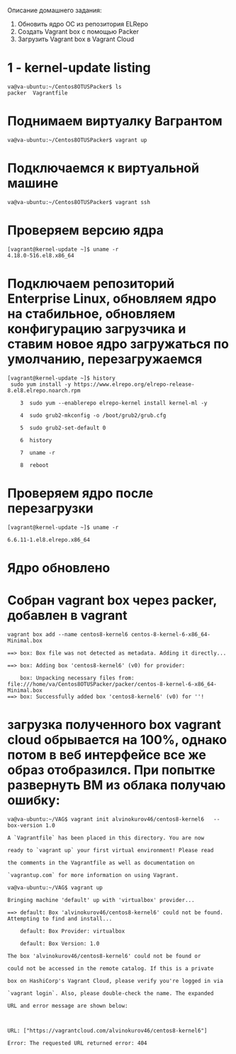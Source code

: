 Описание домашнего задания:
1) Обновить ядро ОС из репозитория ELRepo
2) Создать Vagrant box c помощью Packer
3) Загрузить Vagrant box в Vagrant Cloud


# 1 - kernel-update listing
```
va@va-ubuntu:~/Centos8OTUSPacker$ ls
packer  Vagrantfile
```
# Поднимаем виртуалку Вагрантом
```
va@va-ubuntu:~/Centos8OTUSPacker$ vagrant up
```
# Подключаемся к виртуальной машине
```
va@va-ubuntu:~/Centos8OTUSPacker$ vagrant ssh
```
# Проверяем версию ядра
```
[vagrant@kernel-update ~]$ uname -r
4.18.0-516.el8.x86_64
```
# Подключаем репозиторий Enterprise Linux, обновляем ядро на стабильное, обновляем конфигурацию загрузчика и ставим новое ядро загружаться по умолчанию, перезагружаемся
```
[vagrant@kernel-update ~]$ history
 sudo yum install -y https://www.elrepo.org/elrepo-release-8.el8.elrepo.noarch.rpm 

    3  sudo yum --enablerepo elrepo-kernel install kernel-ml -y

    4  sudo grub2-mkconfig -o /boot/grub2/grub.cfg

    5  sudo grub2-set-default 0

    6  history

    7  uname -r

    8  reboot
```
# Проверяем ядро после перезагрузки
```
[vagrant@kernel-update ~]$ uname -r

6.6.11-1.el8.elrepo.x86_64
```
# Ядро обновлено
# Собран vagrant box через packer, добавлен в vagrant
```
vagrant box add --name centos8-kernel6 centos-8-kernel-6-x86_64-Minimal.box 

==> box: Box file was not detected as metadata. Adding it directly...

==> box: Adding box 'centos8-kernel6' (v0) for provider: 

    box: Unpacking necessary files from: file:///home/va/Centos8OTUSPacker/packer/centos-8-kernel-6-x86_64-Minimal.box
==> box: Successfully added box 'centos8-kernel6' (v0) for ''!

```
# загрузка полученного box vagrant cloud обрывается на 100%, однако потом в веб интерфейсе все же образ отобразился. При попытке развернуть ВМ из облака получаю ошибку:
```
va@va-ubuntu:~/VAG$ vagrant init alvinokurov46/centos8-kernel6   --box-version 1.0

A `Vagrantfile` has been placed in this directory. You are now

ready to `vagrant up` your first virtual environment! Please read

the comments in the Vagrantfile as well as documentation on

`vagrantup.com` for more information on using Vagrant.

va@va-ubuntu:~/VAG$ vagrant up

Bringing machine 'default' up with 'virtualbox' provider...

==> default: Box 'alvinokurov46/centos8-kernel6' could not be found. Attempting to find and install...

    default: Box Provider: virtualbox

    default: Box Version: 1.0

The box 'alvinokurov46/centos8-kernel6' could not be found or

could not be accessed in the remote catalog. If this is a private

box on HashiCorp's Vagrant Cloud, please verify you're logged in via

`vagrant login`. Also, please double-check the name. The expanded

URL and error message are shown below:



URL: ["https://vagrantcloud.com/alvinokurov46/centos8-kernel6"]

Error: The requested URL returned error: 404
```


